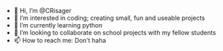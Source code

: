 - 👋 Hi, I’m @CRisager
- 👀 I’m interested in coding; creating small, fun and useable projects
- 🌱 I’m currently learning python
- 💞️ I’m looking to collaborate on school projects with my fellow students
- 📫 How to reach me: Don't haha

<!---
CRisager/CRisager is a ✨ special ✨ repository because its `README.md` (this file) appears on your GitHub profile.
You can click the Preview link to take a look at your changes.
--->
